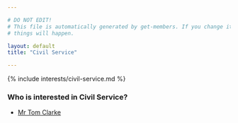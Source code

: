 ```yaml
---

# DO NOT EDIT!
# This file is automatically generated by get-members. If you change it, bad
# things will happen.

layout: default
title: "Civil Service"

---
```


{% include interests/civil-service.md %}

### Who is interested in Civil Service?


* [Mr Tom Clarke](/members/mr-tom-clarke.html)
